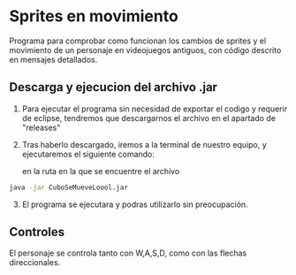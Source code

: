 # Sprites en movimiento
Programa para comprobar como funcionan los cambios de sprites y el movimiento de un personaje en videojuegos antiguos, con código descrito en mensajes detallados.

## Descarga y ejecucion del archivo .jar
1. Para ejecutar el programa sin necesidad de exportar el codigo y requerir de eclipse, tendremos que descargarnos el archivo en el apartado de "releases"
2. Tras haberlo descargado, iremos a la terminal de nuestro equipo, y ejecutaremos el siguiente comando:
   
   en la ruta en la que se encuentre el archivo
```bash
java -jar CuboSeMueveLoool.jar
```
3. El programa se ejecutara y podras utilizarlo sin preocupación.

## Controles
El personaje se controla tanto con W,A,S,D, como con las flechas direccionales.
